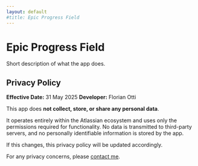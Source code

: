 ```yaml
---
layout: default
#title: Epic Progress Field
---
```


# Epic Progress Field

Short description of what the app does.

## Privacy Policy

**Effective Date:** 31 May 2025 
**Developer:** Florian Otti

This app does **not collect, store, or share any personal data**.

It operates entirely within the Atlassian ecosystem and uses only the permissions required for functionality. No data is transmitted to third-party servers, and no personally identifiable information is stored by the app.

If this changes, this privacy policy will be updated accordingly.

For any privacy concerns, please [contact me](mailto:otti.f.software@gmail.com).


